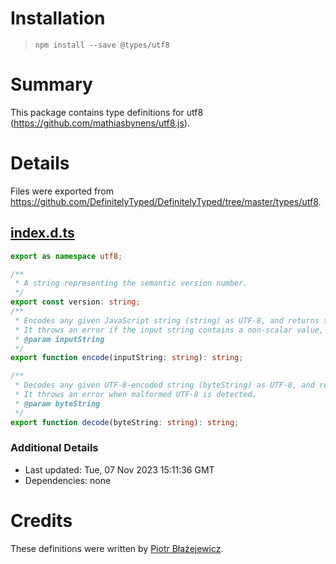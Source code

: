 # Installation
> `npm install --save @types/utf8`

# Summary
This package contains type definitions for utf8 (https://github.com/mathiasbynens/utf8.js).

# Details
Files were exported from https://github.com/DefinitelyTyped/DefinitelyTyped/tree/master/types/utf8.
## [index.d.ts](https://github.com/DefinitelyTyped/DefinitelyTyped/tree/master/types/utf8/index.d.ts)
````ts
export as namespace utf8;

/**
 * A string representing the semantic version number.
 */
export const version: string;
/**
 * Encodes any given JavaScript string (string) as UTF-8, and returns the UTF-8-encoded version of the string.
 * It throws an error if the input string contains a non-scalar value, i.e. a lone surrogate.
 * @param inputString
 */
export function encode(inputString: string): string;

/**
 * Decodes any given UTF-8-encoded string (byteString) as UTF-8, and returns the UTF-8-decoded version of the string.
 * It throws an error when malformed UTF-8 is detected.
 * @param byteString
 */
export function decode(byteString: string): string;

````

### Additional Details
 * Last updated: Tue, 07 Nov 2023 15:11:36 GMT
 * Dependencies: none

# Credits
These definitions were written by [Piotr Błażejewicz](https://github.com/peterblazejewicz).
